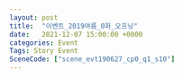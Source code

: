 ```yaml
---
layout: post
title:  "이벤트_2019여름_0화_오프닝"
date:   2021-12-07 15:00:00 +0000
categories: Event
Tags: Story Event
SceneCode: ["scene_evt190627_cp0_q1_s10"]
---
```

